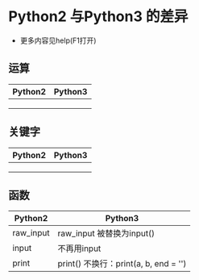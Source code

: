 # Python2 与Python3 的差异
* 更多内容见help(F1打开)

## 运算
Python2      | Python3 
------------ | -------------
             | 
             | 
             | 

## 关键字
Python2      | Python3 
------------ | -------------
             | 
             | 
             | 

## 函数
Python2      | Python3 
------------ | -------------
raw_input    | raw_input 被替换为input()
input        | 不再用input
print        | print()    不换行：print(a, b, end = '')
